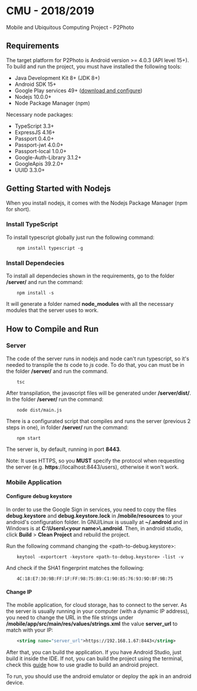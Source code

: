 # CMU - 2018/2019
Mobile and Ubiquitous Computing Project - P2Photo

## Requirements
The target platform for P2Photo is Android version >= 4.0.3 (API level 15+). To build and run the project, you must have installed the following tools:
- Java Development Kit 8+ (JDK 8+)
- Android SDK 15+
- Google Play services 49+ ([download and configure](https://developer.android.com/google/play-services/setup.html))  
- Nodejs 10.0.0+
- Node Package Manager (npm)

Necessary node packages:
- TypeScript 3.3+
- ExpressJS 4.16+
- Passport 0.4.0+
- Passport-jwt 4.0.0+
- Passport-local 1.0.0+
- Google-Auth-Library 3.1.2+
- GoogleApis 39.2.0+
- UUID 3.3.0+

## Getting Started with Nodejs
When you install nodejs, it comes with the Nodejs Package Manager (npm for short).

### Install TypeScript
To install typescript globally just run the following command:

```
    npm install typescript -g
```

### Install Dependecies
To install all dependecies shown in the requirements, go to the folder **/server/** and run the command:

```
    npm install -s
```

It will generate a folder named **node_modules** with all the necessary modules that the server uses to work.

## How to Compile and Run
### Server
The code of the server runs in nodejs and node can't run typescript, so it's needed to transpile the _ts_ code to _js_ code. To do that, you can must be in the folder **/server/** and run the command.

```
    tsc
```

After transpilation, the javascript files will be generated under **/server/dist/**.
In the folder **/server/** run the command:
```
    node dist/main.js
```

There is a configurated script that compiles and runs the server (previous 2 steps in one), in folder **/server/** run the command:
```
    npm start
```

The server is, by default, running in port **8443**.

Note: It uses HTTPS, so you **MUST** specify the protocol when requesting the server (e.g. **https**://localhost:8443/users), otherwise it won't work.

### Mobile Application
#### Configure debug keystore
In order to use the Google Sign in services, you need to copy the files **debug.keystore** and **debug.keystore.lock** in **/mobile/resources** to your android's configuration folder. In GNU/Linux is usually at **~/.android** and in Windows is at **C:\Users\\\<your name>\\.android**. Then, in android studio, click **Build** > **Clean Project** and rebuild the project.

Run the following command changing the <path-to-debug.keystore>:
```
    keytool -exportcert -keystore <path-to-debug.keystore> -list -v
```

And check if the SHA1 fingerprint matches the following:
```
    4C:18:E7:30:9B:FF:1F:FF:98:75:B9:C1:90:85:76:93:9D:BF:9B:75
```

#### Change IP
The mobile application, for cloud storage, has to connect to the server. As the server is usually running in your computer (with a dynamic IP address), you need to change the URL in the file strings under **/mobile/app/src/main/res/values/strings.xml** the value **server_url** to match with your IP:

```xml
    <string name="server_url">https://192.168.1.67:8443</string>
```

After that, you can build the application. If you have Android Studio, just build it inside the IDE. If not, you can build the project using the terminal, check this [guide](https://developer.android.com/studio/build/building-cmdline) how to use gradle to build an android project.

To run, you should use the android emulator or deploy the apk in an android device.
